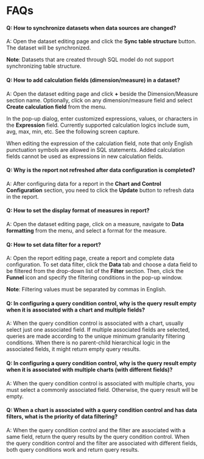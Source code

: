 # FAQs

#### Q: How to synchronize datasets when data sources are changed?

A: Open the dataset editing page and click the **Sync table structure** button. The dataset will be synchronized. 

**Note**: Datasets that are created through SQL model do not support synchronizing table structure.

#### Q: How to add calculation fields (dimension/measure) in a dataset?

A: Open the dataset editing page and click **+** beside the Dimension/Measure section name. Optionally, click on any dimension/measure field and select **Create calculation field** from the menu. 

In the pop-up dialog, enter customized expressions, values, or characters in the **Expression** field. Currently supported calculation logics include sum, avg, max, min, etc. See the following screen capture. 

When editing the expression of the calculation field, note that only English punctuation symbols are allowed in SQL statements. Added calculation fields cannot be used as expressions in new calculation fields.

#### Q: Why is the report not refreshed after data configuration is completed? 

A: After configuring data for a report in the **Chart and Control Configuration** section, you need to click the **Update** button to refresh data in the report. 

#### Q: How to set the display format of measures in report?
A: Open the dataset editing page, click on a measure, navigate to **Data formatting** from the menu, and select a format for the measure.

#### Q: How to set data filter for a report?

A: Open the report editing page, create a report and complete data configuration. To set data filter, click the **Data** tab and choose a data field to be filtered from the drop-down list of the **Filter** section. Then, click the **Funnel** icon and specify the filtering conditions in the pop-up window. 

**Note**: Filtering values must be separated by commas in English.

#### Q: In configuring a query condition control, why is the query result empty when it is associated with a chart and multiple fields?

A: When the query condition control is associated with a chart, usually select just one associated field. If multiple associated fields are selected, queries are made according to the unique minimum granularity filtering conditions. When there is no parent-child hierarchical logic in the associated fields, it might return empty query results.

#### Q: In configuring a query condition control, why is the query result empty when it is associated with multiple charts (with different fields)?

A: When the query condition control is associated with multiple charts, you must select a commonly associated field. Otherwise, the query result will be empty.

#### Q: When a chart is associated with a query condition control and has data filters, what is the priority of data filtering?

A: When the query condition control and the filter are associated with a same field, return the query results by the query condition control. When the query condition control and the filter are associated with different fields, both query conditions work and return query results. 
